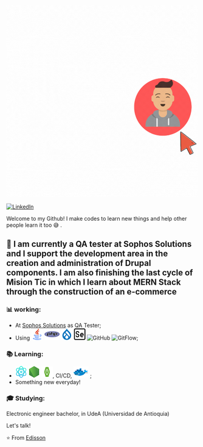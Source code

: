 ![](https://github.com/edissonchamorroc/edissonchamorroc/blob/main/pic.gif)


<a href="https://www.linkedin.com/in/john-edisson-chamorro-coral-76ab74228/"><img alt="LinkedIn" src="https://img.shields.io/badge/LinkedIn-Edisson%20Chamorro-blue?style=flat&logo=linkedin"></a> 

Welcome to my Github! I make codes to learn new things and help other people learn it too  :sweat_smile: .

##  :calendar: I am currently a QA tester at Sophos Solutions and I support the development area in the creation and administration of Drupal components. I am also finishing the last cycle of Mision Tic in which I learn about MERN Stack through the construction of an e-commerce


### :bar_chart: working:

 - At [Sophos Solutions](https://www.linkedin.com/search/results/all/?heroEntityKey=urn%3Ali%3Aorganization%3A834013&keywords=sophos%20solutions&origin=RICH_QUERY_TYPEAHEAD_HISTORY&position=0&searchId=73d56474-06bd-49ff-9b56-fd7a77d41599&sid=gzT) as QA Tester;
 - Using ![Java](https://github.com/edissonchamorroc/edissonchamorroc/blob/main/java.png) ![PHP](https://github.com/edissonchamorroc/edissonchamorroc/blob/main/php.png) ![Drupal](https://github.com/edissonchamorroc/edissonchamorroc/blob/main/drupal.png) ![selenium](https://github.com/edissonchamorroc/edissonchamorroc/blob/main/selenium.png) ![GitHub](https://img.shields.io/badge/-GitHub-181717?&logo=github) ![GitFlow](https://img.shields.io/badge/-gitflow-05a698?&logo=git);
 
 ### :books: Learning:
 - ![React js](https://github.com/edissonchamorroc/edissonchamorroc/blob/main/physics.png) ![Node js](https://github.com/edissonchamorroc/edissonchamorroc/blob/main/node-js.png) ![spring boot](https://github.com/edissonchamorroc/edissonchamorroc/blob/main/spring-boot-ok.png), CI/CD, ![Docker](https://github.com/edissonchamorroc/edissonchamorroc/blob/main/docker.png) ;
 - Something new everyday! 

### :mortar_board: Studying:
Electronic engineer bachelor, in UdeA (Universidad de Antioquia) 

Let's talk! 

⭐️ From [Edisson]()

